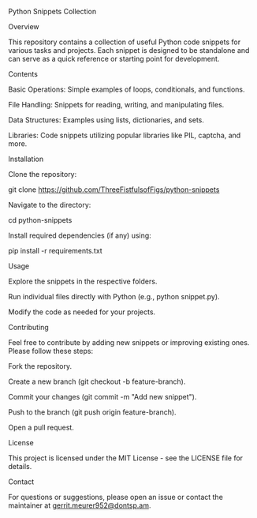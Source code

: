 Python Snippets Collection

Overview

This repository contains a collection of useful Python code snippets for various tasks and projects. Each snippet is designed to be standalone and can serve as a quick reference or starting point for development.

Contents





Basic Operations: Simple examples of loops, conditionals, and functions.



File Handling: Snippets for reading, writing, and manipulating files.



Data Structures: Examples using lists, dictionaries, and sets.



Libraries: Code snippets utilizing popular libraries like PIL, captcha, and more.

Installation





Clone the repository:

git clone https://github.com/ThreeFistfulsofFigs/python-snippets



Navigate to the directory:

cd python-snippets



Install required dependencies (if any) using:

pip install -r requirements.txt

Usage





Explore the snippets in the respective folders.



Run individual files directly with Python (e.g., python snippet.py).



Modify the code as needed for your projects.

Contributing

Feel free to contribute by adding new snippets or improving existing ones. Please follow these steps:





Fork the repository.



Create a new branch (git checkout -b feature-branch).



Commit your changes (git commit -m "Add new snippet").



Push to the branch (git push origin feature-branch).



Open a pull request.

License

This project is licensed under the MIT License - see the LICENSE file for details.

Contact

For questions or suggestions, please open an issue or contact the maintainer at gerrit.meurer952@dontsp.am.
